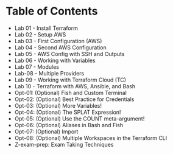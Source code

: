 # Table of Contents

- Lab 01 - Install Terraform
- Lab 02 - Setup AWS
- Lab 03 - First Configuration (AWS)
- Lab 04 - Second AWS Configuration
- Lab 05 - AWS Config with SSH and Outputs
- Lab 06 - Working with Variables
- Lab 07 - Modules
- Lab-08 - Multiple Providers
- Lab 09 - Working with Terraform Cloud (TC)
- Lab 10 - Terraform with AWS, Ansible, and Bash
- Opt-01: (Optional) Fish and Custom Terminal
- Opt-02: (Optional) Best Practice for Credentials
- Opt-03: (Optional) More Variables!
- Opt-04: (Optional) The SPLAT Expression!
- Opt-05: (Optional) Use the COUNT meta-argument!
- Opt-06: (Optional) Aliases in Bash and Fish
- Opt-07: (Optional) Import
- Opt-08: (Optional) Multiple Workspaces in the Terraform CLI
- Z-exam-prep: Exam Taking Techniques
